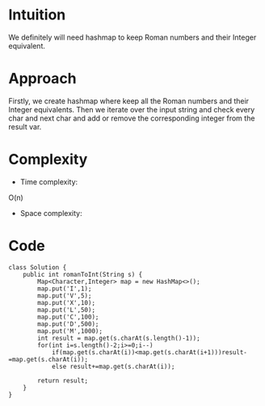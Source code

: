 # Intuition
<!-- Describe your first thoughts on how to solve this problem. -->
We definitely will need hashmap to keep Roman numbers and their Integer equivalent.
# Approach
<!-- Describe your approach to solving the problem. -->
Firstly, we create hashmap where keep all the Roman numbers and their Integer equivalents. Then we iterate over the input string and check every char and next char and add or remove the corresponding integer from the result var.
# Complexity
- Time complexity:
<!-- Add your time complexity here, e.g. $$O(n)$$ -->
O(n)
- Space complexity:
<!-- Add your space complexity here, e.g. $$O(n)$$ -->

# Code
```
class Solution {
    public int romanToInt(String s) {
        Map<Character,Integer> map = new HashMap<>();
        map.put('I',1);
        map.put('V',5);
        map.put('X',10);
        map.put('L',50);
        map.put('C',100);
        map.put('D',500);
        map.put('M',1000);
        int result = map.get(s.charAt(s.length()-1));
        for(int i=s.length()-2;i>=0;i--)
            if(map.get(s.charAt(i))<map.get(s.charAt(i+1)))result-=map.get(s.charAt(i));
            else result+=map.get(s.charAt(i));
            
        return result;
    }
}
```